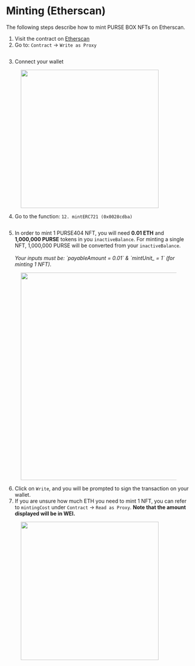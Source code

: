 # Minting (Etherscan)

The following steps describe how to mint PURSE BOX NFTs on Etherscan.

1. Visit the contract on [Etherscan](https://etherscan.io/address/0x95987b0cdC7F65d989A30B3B7132a38388c548Eb)
2. Go to: `Contract` -> `Write as Proxy`&#x20;

<figure><img src="https://lh7-us.googleusercontent.com/v72X-luSujh7CI7wvZR9SiozMDnUVPt8N7mfqV9IIcYhD_b8Db8xS2nXKEGaVIbTixKdBm_zgbBryUeusxSL8Bm295e2dJcCVWbiVziIPHT_RbBQupLA__bx1dE1prQKXQh3aWNuXBsrF6vG6YsM-QQ" alt=""><figcaption></figcaption></figure>

3. Connect your wallet

<figure><img src="https://lh7-us.googleusercontent.com/5zHr4M4hbHudFQqESKzIF4qDNx_JKMyN3ekywQXKc-QaGI_fXWXf2w2LgeTmJl-GyJ9g9UPtfVnHsfNV87SYNmPpo-iHQFhBnnTX7AMLjsZ86xx1Na9aYaeZqcw7g3xtrcwrDqBrVO0FSfyhkJVQwIw" alt="" width="375"><figcaption></figcaption></figure>

4. Go to the function: `12. mintERC721 (0x0028cdba)`

<figure><img src="https://lh7-us.googleusercontent.com/2timb5YIMes5K0Du6MdsDE1Ljuvn3XcUt2iyQ3yJ9PE2iXH1vKosNqN3dBHU6Lwf_OhnTSU0eQ_1TpFrEcQNm1WLd-anjDTf1w7wV0OfWmrfFnoTdvg5LgzXXLBKIt3PCv4ifww0CAUjYQhBVctAFiA" alt=""><figcaption></figcaption></figure>

5. In order to mint 1 PURSE404 NFT, you will need **0.01 ETH** and **1,000,000 PURSE** tokens in you `inactiveBalance`. For minting a single NFT, 1,000,000 PURSE will be converted from your `inactiveBalance`. \
   \
   _Your inputs must be: \`payableAmount = 0.01\` & \`mintUnit\_ = 1\` (for minting 1 NFT)._

<figure><img src="https://lh7-us.googleusercontent.com/oG6-Kvi9SBX-OPttCB-gKSzwTGO2p8R7J91gYiwNLXuM37VTvNHDaZvdA9n7jAvP0OwqWqe6orwDPklv0X-cNQOo1tCZyIGjdO4h37SbzRbtCo-kQ_SlEft7U0Wkb9nPGny2w6b5NgzwggxfQq6WLLk" alt="" width="563"><figcaption></figcaption></figure>

6. Click on `Write`, and you will be prompted to sign the transaction on your wallet.
7. If you are unsure how much ETH you need to mint 1 NFT, you can refer to `mintingCost` under `Contract` -> `Read as Proxy`. **Note that the amount displayed will be in WEI.**

<figure><img src="https://lh7-us.googleusercontent.com/02vUEx4ucttt2JvSRaIi7GnkY2vy7X7TTViFuGByASf_RdOuYBmW0C00wLvQdhdAwDoLRTiTW8NyCzR5JepSkye1VIqqPu4-SuO7Fa5pSkJxos958XBqeqKUL5geglQ61FRrWPp5yzvo3HWYEjXktwk" alt="" width="375"><figcaption></figcaption></figure>
